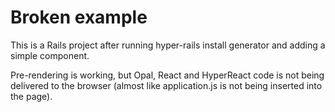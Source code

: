 # Broken example

This is a Rails project after running hyper-rails install generator and adding a simple component.

Pre-rendering is working, but Opal, React and HyperReact code is not being delivered to the browser (almost like application.js is not being inserted into the page).
